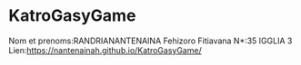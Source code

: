 # KatroGasyGame
Nom et prenoms:RANDRIANANTENAINA Fehizoro Fitiavana
N*:35 IGGLIA 3
Lien:https://nantenainah.github.io/KatroGasyGame/
